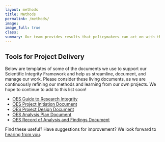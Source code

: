 ```yaml
---
layout: methods
title: Methods
permalink: /methods/
image:
image_full: true
class:
summary: Our team provides results that policymakers can act on with the highest degree of confidence.
---
```

## Tools for Project Delivery

Below are templates of some of the documents we use to support our Scientific Integrity Framework and help us streamline, document, and manage our work. Please consider these living documents, as we are continuously refining our methods and learning from our own projects. We hope to continue to add to this list soon! 

- [OES Guide to Research Integrity]({{site.baseurl}}/assets/files/ResearchIntegrity.pdf)
- [OES Project Initiation Document]({{site.baseurl}}/assets/files/ProjectInitiation.pdf)
- [OES Project Design Document]({{site.baseurl}}/assets/files/ProjectDesign.pdf)
- [OES Analysis Plan Document]({{site.baseurl}}/assets/files/AnalysisPlan.pdf)
- [OES Record of Analysis and Findings Document]({{site.baseurl}}/assets/files/RecordAnalysis.pdf)

Find these useful? Have suggestions for improvement? We look forward to <a href="mailto:oes@gsa.gov?subject=Approach">hearing from you</a>.
